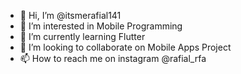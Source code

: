 - 👋 Hi, I’m @itsmerafial141
- 👀 I’m interested in Mobile Programming
- 🌱 I’m currently learning Flutter
- 💞️ I’m looking to collaborate on Mobile Apps Project
- 📫 How to reach me on instagram @rafial_rfa

<!---
itsmerafial141/itsmerafial141 is a ✨ special ✨ repository because its `README.md` (this file) appears on your GitHub profile.
You can click the Preview link to take a look at your changes.
--->

